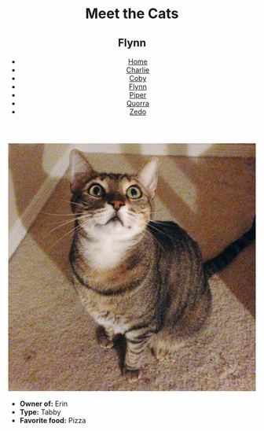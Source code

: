 <!DOCTYPE html>
<html lang="en">
  <head>
    <meta charset="UTF-8" />
    <title>Meet the Cats | Flynn</title>
    <link href="../css/style.css" rel="stylesheet" />
  </head>

  <body>
    <header>
      <h1>Meet the Cats</h1>
      <h2>Flynn</h2>
      <nav>
        <ul>
          <li><a href="../index.html">Home</a></li>
          <li><a href="../black-n-white/charlie.html">Charlie</a></li>
          <li><a href="../snowshoe/coby.html">Coby</a></li>
          <li><a href="flynn.html">Flynn</a></li>
          <li><a href="../egyptian-mau/piper.html">Piper</a></li>
          <li><a href="quorra.html">Quorra</a></li>
          <li><a href="../tux/zedo.html">Zedo</a></li>
        </ul>
      </nav>
    </header>
    <main>
      <img src="../img/flynn.jpg" alt="Flynn" />
      <ul>
        <li><strong>Owner of:</strong> Erin</li>
        <li><strong>Type:</strong> Tabby</li>
        <li><strong>Favorite food:</strong> Pizza</li>
      </ul>
    </main>
  </body>
</html>
